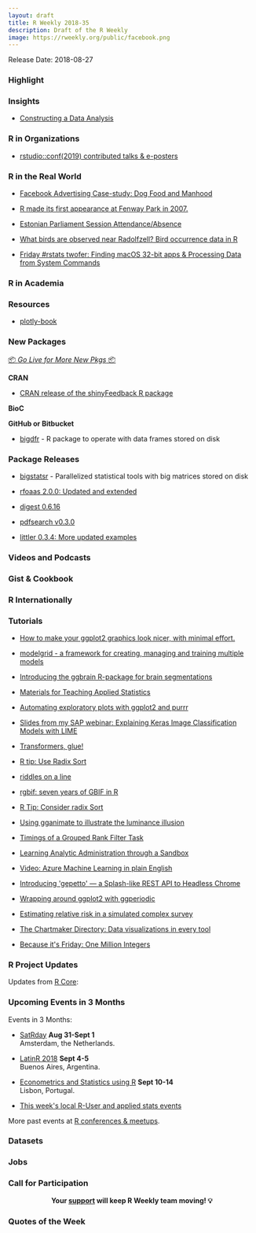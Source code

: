 ```yaml
---
layout: draft
title: R Weekly 2018-35
description: Draft of the R Weekly
image: https://rweekly.org/public/facebook.png
---
```


Release Date: 2018-08-27

###  Highlight



### Insights


+ [Constructing a Data Analysis](https://simplystatistics.org/2018/08/24/constructing-a-data-analysis/)

###  R in Organizations


+ [rstudio::conf(2019) contributed talks & e-posters](https://blog.rstudio.com/2018/08/20/rstudio-conf-2019-contributed-talks-eposters/)

### R in the Real World

+ [Facebook Advertising Case-study: Dog Food and Manhood](https://rickpackblog.wordpress.com/2018/08/20/facebook-advertising-case-study-dog-food-and-manhood/)

+ [R made its first appearance at Fenway Park in 2007. ](https://www.davidkane.info/post/the-first-appearence-of-r-in-fenway-park-was-in-2007/)

+ [Estonian Parliament Session Attendance/Absence](http://www.reigo.eu/2018/08/estonian-parliament-session-attendance/)

+ [What birds are observed near Radolfzell? Bird occurrence data in R](https://ropensci.org/blog/2018/08/21/birds-radolfzell/)

+ [Friday #rstats twofer: Finding macOS 32-bit apps & Processing Data from System Commands](https://rud.is/b/2018/08/24/friday-rstats-twofer-finding-macos-32-bit-apps-processing-data-from-system-commands/)

###  R in Academia



###  Resources


+ [plotly-book](http://plotly-book.cpsievert.me/)

###  New Packages

<p class="added-hostname"><a href="https://rweekly.org/live" target="_blank" class="externalLink">📦 <i>Go Live for More New Pkgs</i> 📦</a></p>

**CRAN**

+ [CRAN release of the shinyFeedback R package](https://www.tychobra.com/posts/2018_08_21_shinfeedback_release/)

**BioC**


**GitHub or Bitbucket**

+ [bigdfr](https://github.com/privefl/bigdfr) - R package to operate with data frames stored on disk

### Package Releases

+ [bigstatsr](https://github.com/privefl/bigstatsr) - Parallelized statistical tools with big matrices stored on disk


+ [rfoaas 2.0.0: Updated and extended](http://dirk.eddelbuettel.com/blog/2018/08/20#rfoaas_2.0.0)


+ [digest 0.6.16](http://dirk.eddelbuettel.com/blog/2018/08/22#digest_0.6.16)


+ [pdfsearch v0.3.0](https://brandonlebeau.org/2018/08/22/pdfsearch-0-3-0/)

+ [littler 0.3.4: More updated examples](http://dirk.eddelbuettel.com/blog/2018/08/24#littler-0.3.4)

###  Videos and Podcasts



### Gist & Cookbook




### R Internationally



###  Tutorials



+ [How to make your ggplot2 graphics look nicer, with minimal effort.](https://www.jumpingrivers.com/blog/styling-ggplot2-r-graphics/)


+ [modelgrid - a framework for creating, managing and training multiple models](http://smaakage85.netlify.com/2018/07/14/modelgrid-a-framework-for-creating-managing-and-training-multiple-models/)


+ [Introducing the ggbrain R-package for brain segmentations](https://drmowinckels.io/blog/introducing-the-ggbrain-r-package-for-brain-segmentations/)



+ [Materials for Teaching Applied Statistics](https://ntguardian.wordpress.com/2018/08/20/materials-for-teaching-applied-statistics/)

+ [Automating exploratory plots with ggplot2 and purrr](https://aosmith.rbind.io/2018/08/20/automating-exploratory-plots/)

+ [Slides from my SAP webinar: Explaining Keras Image Classification Models with LIME](https://shirinsplayground.netlify.com/2018/08/sap_webinar_slides/)

+ [Transformers, glue!](http://www.questionflow.org/2018/08/21/transformers-glue/)

+ [R tip: Use Radix Sort](http://www.win-vector.com/blog/2018/08/r-tip-use-radix-sort/)

+ [riddles on a line](https://xianblog.wordpress.com/2018/08/22/riddles-on-a-line/)

+ [rgbif: seven years of GBIF in R](https://ropensci.org/technotes/2018/08/22/rgbif-seven-years/)

+ [R Tip: Consider radix Sort](http://www.win-vector.com/blog/2018/08/r-tip-use-radix-sort/)

+ [Using gganimate to illustrate the luminance illusion](http://blog.revolutionanalytics.com/2018/08/luminance-illusion.html)

+ [Timings of a Grouped Rank Filter Task](http://www.win-vector.com/blog/2018/08/timings-of-a-grouped-rank-filter-task/)

+ [Learning Analytic Administration through a Sandbox](https://rviews.rstudio.com/2018/08/23/learning-analytic-administration-through-a-sandbox/)

+ [Video: Azure Machine Learning in plain English](http://blog.revolutionanalytics.com/2018/08/aml-video.html)

+ [Introducing 'gepetto' — a Splash-like REST API to Headless Chrome](https://rud.is/b/2018/08/23/introducing-gepetto-a-splash-like-rest-api-to-headless-chrome/)

+ [Wrapping around ggplot2 with ggperiodic](https://eliocamp.github.io/codigo-r/2018/08/periodic-data-ggplot2-ggperiodic/)

+ [Estimating relative risk in a simulated complex survey](http://freerangestats.info/blog/2018/08/24/simulating-survey)

+ [The Chartmaker Directory: Data visualizations in every tool](http://blog.revolutionanalytics.com/2018/08/chartmaker-directory.html)

+ [Because it's Friday: One Million Integers](http://blog.revolutionanalytics.com/2018/08/one-million-integers.html)




<!--<div class="post-more-begi
n"></div><div class="post-more-end"></div>-->

###  R Project Updates

Updates from [R Core](http://developer.r-project.org/blosxom.cgi/R-devel/NEWS):




###  Upcoming Events in 3 Months

Events in 3 Months:

+ [SatRday](https://amsterdam2018.satrdays.org/) **Aug 31-Sept 1**<br />
Amsterdam, the Netherlands.

+ [LatinR 2018](http://latin-r.com/) **Sept 4-5** <br />
Buenos Aires, Argentina.

+ [Econometrics and Statistics using R](http://gades-training.com/en/cursos/Econometrics-and-Statistics-Using-R) **Sept 10-14** <br />
Lisbon, Portugal.

+ [This week's local R-User and applied stats events](https://community.rstudio.com/c/irl)

More past events at [R conferences & meetups](https://conf.rweekly.org).

### Datasets




### Jobs




###  Call for Participation



<p class="hide-support added-hostname support-rweekly" style="text-align: center;font-weight: bold;">Your <a class="non-visited externalLink" href="https://www.patreon.com/rweekly" onclick="pas(this)">support</a> will keep R Weekly team moving! 💡</p>

###  Quotes of the Week

